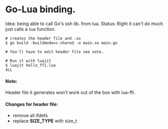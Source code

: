 Go-Lua binding.
===============

Idea: being able to call Go's ssh lib. from lua.
Status: Right it can't do much just calls a `Sum` function.

```
# creates the header file and .so
$ go build -buildmode=c-shared -o main.so main.go

# You'll have to edit header file see note.

# Run it with luajit
$ luajit hello_ffi.lua
4LL
```

#### Note: 
Header file it generates won't work out of the box with lua-ffi.<br>

#### Changes for header file:
* remove all ifdefs
* replace __SIZE_TYPE__ with size_t
